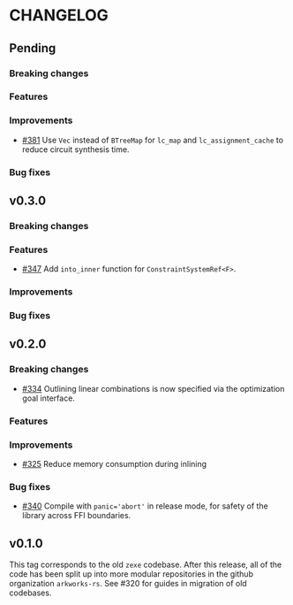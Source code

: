 # CHANGELOG

## Pending

### Breaking changes

### Features

### Improvements
- [\#381](https://github.com/arkworks-rs/snark/pull/381) Use `Vec` instead of `BTreeMap` for `lc_map` and `lc_assignment_cache` to reduce circuit synthesis time.

### Bug fixes

## v0.3.0

### Breaking changes

### Features
- [\#347](https://github.com/arkworks-rs/snark/pull/347) Add `into_inner` function for `ConstraintSystemRef<F>`.

### Improvements

### Bug fixes

## v0.2.0

### Breaking changes
- [\#334](https://github.com/arkworks-rs/snark/pull/334) Outlining linear combinations is now specified via the optimization goal interface.

### Features

### Improvements
- [\#325](https://github.com/arkworks-rs/snark/pull/325) Reduce memory consumption during inlining

### Bug fixes
- [\#340](https://github.com/arkworks-rs/snark/pull/340) Compile with `panic='abort'` in release mode, for safety of the library across FFI boundaries.

## v0.1.0

This tag corresponds to the old `zexe` codebase.
After this release, all of the code has been split up into
more modular repositories in the github organization `arkworks-rs`.
See #320 for guides in migration of old codebases.
